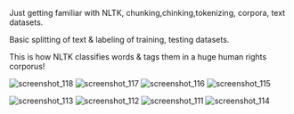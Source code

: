 Just getting familiar with NLTK, chunking,chinking,tokenizing, corpora, text datasets.

Basic splitting of text & labeling of training, testing datasets.

This is how NLTK classifies words & tags them in a huge human rights corporus!

![screenshot_118](https://user-images.githubusercontent.com/4441068/47607626-bdf9f200-da3b-11e8-9bfb-34610e7cf040.png)
![screenshot_117](https://user-images.githubusercontent.com/4441068/47607628-be928880-da3b-11e8-9f03-49807654e323.png)
![screenshot_116](https://user-images.githubusercontent.com/4441068/47607629-be928880-da3b-11e8-89e8-ac1fcf3ffd81.png)
![screenshot_115](https://user-images.githubusercontent.com/4441068/47607630-be928880-da3b-11e8-80e1-902143b07866.png)

![screenshot_113](https://user-images.githubusercontent.com/4441068/47607632-bf2b1f00-da3b-11e8-9c38-82f9b5522141.png)
![screenshot_112](https://user-images.githubusercontent.com/4441068/47607633-bf2b1f00-da3b-11e8-98f7-81e25d09785e.png)
![screenshot_111](https://user-images.githubusercontent.com/4441068/47607634-bf2b1f00-da3b-11e8-8c99-23fe055fe8ac.png)
![screenshot_114](https://user-images.githubusercontent.com/4441068/47607637-cce0a480-da3b-11e8-92fc-65fd89ffbf4f.png)


